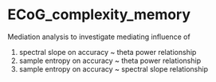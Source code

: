 # ECoG_complexity_memory
Mediation analysis to investigate mediating influence of 
1. spectral slope on accuracy ~ theta power relationship
2. sample entropy on accuracy ~ theta power relationship
3. sample entropy on accuracy ~ spectral slope relationship
